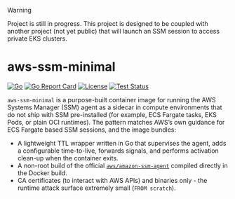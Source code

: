 > [!WARNING]
> Project is still in progress. This project is designed to be coupled with another project (not yet public) that will launch an SSM session to access private EKS clusters.

# aws-ssm-minimal

[![Go](https://img.shields.io/badge/go-1.25-00ADD8.svg?logo=go)](https://tip.golang.org/doc/go1.25)
[![Go Report Card](https://goreportcard.com/badge/github.com/benwsapp/aws-ssm-minimal)](https://goreportcard.com/report/github.com/benwsapp/aws-ssm-minimal)
[![License](https://img.shields.io/badge/License-MIT-blue.svg)](LICENSE.md)
[![Test Status](https://github.com/benwsapp/aws-ssm-minimal/actions/workflows/ci.yml/badge.svg)](https://github.com/benwsapp/aws-ssm-minimal/actions/workflows/ci.yml)

`aws-ssm-minimal` is a purpose-built container image for running the AWS Systems Manager (SSM) agent as a sidecar in compute environments that do not ship with SSM pre-installed (for example, ECS Fargate tasks, EKS Pods, or plain OCI runtimes). The pattern matches AWS’s own guidance for ECS Fargate based SSM sessions, and the image bundles:

* A lightweight TTL wrapper written in Go that supervises the agent, adds a configurable time-to-live, forwards signals, and performs activation clean-up when the container exits.
* A non-root build of the official [`aws/amazon-ssm-agent`](https://github.com/aws/amazon-ssm-agent) compiled directly in the Docker build.
* CA certificates (to interact with AWS APIs) and binaries only - the runtime attack surface extremely small (`FROM scratch`).
